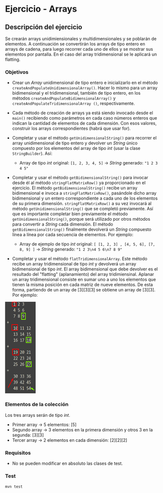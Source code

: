 # Ejercicio - Arrays
## Descripción del ejercicio
Se crearán arrays unidimiensionales y multidimensionales y se poblarán de elementos.
A continuación se convertirán los arrays de tipo entero en arrays de cadena, para luego recorrer cada uno de ellos y se mostrar sus
elementos por pantalla. En el caso del array tridimensional se le aplicará un flatting.

### Objetivos
* Crear un *Array* unidimensional de tipo entero e inicializarlo en el método ``createAndPopulateUnidimensionalArray()``.
  Hacer lo mismo para un array bidimensional y el tridimensional, también de tipo entero, en los métodos ``createAndPopulateBidimensionalArray()`` y
  ``createAndPopulateTridimensionalArray ()``, respectivamente.
* Cada método de creación de arrays ya está siendo invocado desde el ``main()`` recibiendo como parámetros en cada caso números enteros que
  indican la cantidad de elementos de cada dimensión. Con esos valores, construir los arrays correspondientes (habrá que usar for).


* Completar y usar el método ``getUnidimensionalString()`` para recorrer el array unidimensional de tipo entero y devolver un *String*
  único compuesto por los elementos del array de tipo *int* (usar la clase ``StringBuilder``). Así:
  * Array de tipo *int* original: ``[1, 2, 3, 4, 5]`` → *String* generado: `"1 2 3 4 5"`


* Completar y usar el método ``getBidimensionalString()`` para invocar desde él al método ``stringFlatMatrixRow()`` ya proporcionado en el
  ejercicio. El método ``getBidimensionalString()`` recibe un array bidimensional e invoca a ``stringFlatMatrixRow()``, pasándole dicho
  array bidimensional y un entero correspondiente a cada uno de los elementos de su primera dimensión. ``stringFlatMatrixRow()`` a su
  vez invocará al método ``getUnidimensionalString()`` que se completó previamente. Así que es importante completar bien previamente el
  método ``getUnidimensionalString()``, porque será utilizado por otros métodos para convertir a *String* cada dimensión. El método
  ``getBidimensionalString()`` finalmente devolverá un *String* compuesto línea a línea por cada secuencia de elementos. Por ejemplo:
  * Array de ejemplo de tipo *int* original: `[ [1, 2, 3] , [4, 5, 6], [7, 8, 9] ]` → *String* generado: `"1 2 3\n4 5 6\n7 8 9"`


* Completar y usar el método ``flatTridimensionalArray``. Este método recibe un array tridimensional de tipo *int* y devolverá un
  array bidimensional de tipo *int*. El array bidimensional que debe devolver es el resultado del "flatting" (aplanamiento) del array
  tridimiensinal. Aplanar un array tridimensional consiste en sumar uno a uno los elementos que tienen la misma posición en cada matriz
  de nueve elementos. De esta forma, partiendo de un array de [3][3][3] se obtiene un array de [3][3]. Por ejemplo:

<img alt="img.png" height="300" src="img.png" title="flat_matrix_example" width="100"/>

### Elementos de la colección
Los tres arrays serán de tipo *int*.
* Primer array → 5 elementos: [5]
* Segundo array → 3 elementos en la primera dimensión y otros 3 en la segunda: [3][3]
* Tercer array → 2 elementos en cada dimensión: [2][2][2]

### Requisitos
* No se pueden modificar en absoluto las clases de test.

### Test

```
mvn test
```